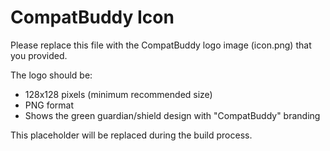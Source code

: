 # CompatBuddy Icon

Please replace this file with the CompatBuddy logo image (icon.png) that you provided.

The logo should be:
- 128x128 pixels (minimum recommended size)
- PNG format
- Shows the green guardian/shield design with "CompatBuddy" branding

This placeholder will be replaced during the build process.